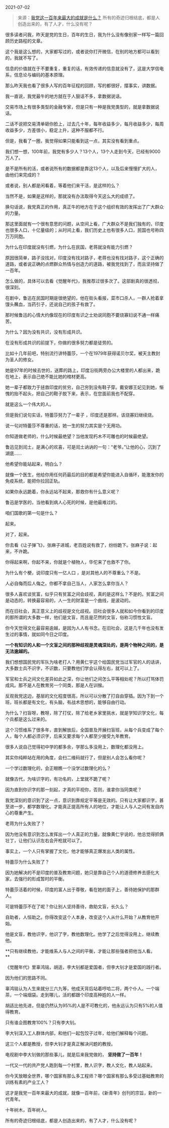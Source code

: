 2021-07-02

> 来源：[我党这一百年来最大的成就是什么？](http://mp.weixin.qq.com/s?__biz=MzU3NDc5Nzc0NQ==&mid=2247504819&idx=1&sn=7ee73809fa1a099c89101006c504cb3f&chksm=fd2e716dca59f87bd2eb9292e974e57b56a4c08917ac9c3c4fcc3ef875aee81a84e79c707e76&scene=27#wechat_redirect)
> 所有的奇迹归根结底，都是人创造出来的，有了人才，什么没有呢？​

很多读者问我，昨天是党的生日，百年的生日，我为什么没有像别家一样写一篇回顾历史路程的文章。  

  

这个我是这么想的，大家都写过的，或者说你打开微信，在别的地方都可以看到的，我就不写了。

  

信息的价值就在于不要重复，重复的话，有效传递的信息就没有了，这是大学信电系，信息论与编码的基本原理。

  

那么昨天我也看了很多人写的百年征程的回顾，写的都很好，摆事实，讲数据。  

  

我一直说，我党最牛的地方就在于人狠话不多，拿数据说话。

  

交易市场上有很多类型的金融专家，但是只有一种是我党类型的，就是拿数据说话。  

  

二话不说把交易清单砸你脸上，过去几十年，每年收益多少，每月收益多少，每周收益多少，方差很小，稳定上升，这种不服都不行。

  

但是，我看了一圈，我觉得如果只能看到这一点，其实没有看到重点。  

  

我们想一想，100年前，我党有多少人？13个人，13个人走到今天，已经有9000万人了。  

  

是不是所有的活，或者说所有的数据都是靠这13个人，以及后来慢慢扩大的人，由他们来完成的？  

  

或者说，别人都是闲看着，等着他们来干活，是这样的么？

  

当然不是，如果是这样的，那就没有办法取得今天这么大的成绩了。

  

换句话说，我党真正的作用，真正牛的地方在于这个组织有效的发挥出了广大群众的力量。  

  

那这里面就有一个很有意思的问题，从空间上看，广大群众不是我们独有的，印度也很多人口，十亿量级的；从时间上看，我们历史上也有很多人口，民国也号称四万万同胞。  

  

为什么在印度就没有引燃，为什么在民国，老蒋就没有能力引燃？

  

原因很简单，路子没找对，印度没有找对路子，老蒋也没有找对路子，这个正确的道路，或者说正确的点燃群众热情与创造力的道路，被我党找到了，而且坚持做了一百年。

  

怎么做的，具体可以去看《觉醒年代》，我推荐过很多次了。这部剧真的很透彻，很深刻。

  

在剧中，鲁迅在民国时期是很绝望的，他在街头看报，菜市口杀人，一群人抢着拿馒头蘸血，当药引子，还说自己的孩子有救了。

  

那时候鲁迅的心情大约像现在的印度有识之士劝说同胞不要烧寡妇说不通一样痛苦。

  

为什么？因为没有共识，没有形成共识。

  

在没有形成共识的前提下，你做的很多努力都是徒劳的。

  

比如十几年前吧，特别流行讲特蕾莎，一个在1979年获得诺贝尔奖，被天主教封为圣人的修女。

  

她是97年的时候去世的，送葬的路上，印度沿街两旁办公大楼里的人都出来，跪在地上，表示自己绝不能比她的棺材更高。  

  

她一辈子都致力于拯救印度的贫穷，自己穷到没有鞋子穿。戴安娜王妃见到她，惭愧的抬不起头，把自己的鞋子脱下来，表示，在您面前我也不配穿。  

  

就是这么一个伟大的人。  

  

但是我们说句实话，特蕾莎努力了一辈子 ，印度还是那样。该烧寡妇继续烧。  

  

说一句对特蕾莎不尊重的话，她一生的努力其实是个无用功。

  

你知道做老师的，什么时候最绝望？当他发现朽木不可雕也的时候最绝望。

  

鲁迅见到闰土，是满心的欢喜，可是闰土讷讷的一句：“老爷。”让他的心，沉到了湖底......

  

他希望你能站起来，明白么？  

  

就像一个医生，他给你用任何药最后的目的都是希望你能进入自循环，能激发你的免疫系统，能把你拉回正轨。  

  

如果你永远跪着，你永远站不起来，那救你有什么意义呢？  

  

鲁迅是学医的，当他看到病人心死的时候，是他最难过的。

  

咱们国歌的第一句是什么？  

  

起来。

  

对了，起来。

  

你去看《让子弹飞》，张麻子进城，老百姓说有救了，纷纷跪下。张麻子说：起来，不许跪。

  

你得起来啊，你起不来，你就是个植物人，华佗来了也救不了你。  

  

为什么有个梗，说印度只有一亿人口 ，是对其他人的不尊重么？不是。  

  

人必自侮而后人侮之。你都不拿自己当人，人家怎么拿你当人？  

  

很多人喜欢谈贫富，似乎只有贫富之间会歧视，真的是这样么？不是的。贫富之间是动态的，转换最容易的，人一生的财富是一个曲线，是波动的。  

  

而在旧社会，真正意义上的歧视是文化歧视。旧社会很多人就和如今你看到的印度的那所谓的大多数一样，他们是文盲，而且是茫然的文盲，俗称习惯性文盲。

  

你今天觉得文化最容易逾越，是因为人人有书念。在旧社会，这是几千年也没有发生过的事情，就如同今日之印度。

  

 **一个有知识的人和一个文盲之间的那种歧视是灵魂深处的，是两个物种之间的，是无法逾越的。**  

  

我们想想国民党的军队为啥老打人？用黄仁宇这个给国民党当过军官的人的话讲，大多数士兵不识字，不识数，只要教他们学会认得左右，就可以上了。  

  

军官和士兵之间文化差异如此之深，你让他们之间怎么平等相处呢？所以打骂体罚成风。那不是人在教育另一个同类，那是人在训猴。  

  

反观我党这边，基层的文化程度很高，所以可以分散了打自由穿插。因为下到一个班，班长都是有文化，有头脑，有战术思想的，能够自由行动。  

  

为什么？扫盲呀，教呀，除了打仗，除了给老乡家里挑水，就是学知识学文化，每个兵都是这么过来的。  

  

这个习惯维系了很多年，直到解放后，全国普及开展扫盲班，从每个兵变成了每个人，每个人都必须识字，后来又要求每个人都至少接受九年教育。  

  

很多人说自己觉得初中学的都多余，学那么多没用上，数理化都没用上。

  

其实你纯粹站在用的角度，会扫二维码就行了，但是别人会怎么看你呢？  

  

一个学过数理化的，会正眼瞧一个没学过数理化的么？

  

就像古代，为啥识字的，有功名的，上堂就不跪了呢？

  

因为直到你识字的那一刻起，才真的平视你，否则，谁拿你当同类呢？  

  

我党深刻的意识到了这一点，意识到靠规定平等是无效的。只有让大家都识字，甚至进一步，都学数理化。才能真正提高所有人的地位，才能让人与人之间有发自内心的尊重产生。  

  

老蒋为什么失败了？

  

因为他没有意识到怎么发挥出一个人真正的力量。就像黄仁宇说的，他总觉得抓俩壮丁，让他们认识左右会开枪就可以了。

  

事实上，一个人只有掌握了文化，他才能够真正爆发出人类的属性。

  

特蕾莎为什么失败了？  

  

因为她解决的不是印度的普及教育问题，她只是靠自己个人的道德修养去感化大家，去强行的形成暂时的平衡。  

  

特蕾莎活着的时候，印度的富人出于尊敬，看在她的面子上，善待她保护的那群人。  

  

可是特蕾莎不在了呢？你让别人坚持善待，救助文盲，长久么？

  

自助者，人恒助之。你得改变这个人本身，改变这个人从什么开始？从教育他开始。

  

他是文盲，教他识字，他识了字，教他数理化。他学了之后觉得没用上，继续教他。  

  

 **只有继续教他，才能维系人与人之间的平衡，才能让那些强者把他当人看。  
**

  

《觉醒年代》里辜鸿铭，胡适，李大钊都是爱国者，但李大钊才是爱国的践行者。  

  

因为他们的思路不同。

  

辜鸿铭认为人生来就分三六九等，他成天背后站着哼哈二将，两个仆人。一个端茶，一个端烟袋。走到哪儿，活的都跟个印度高种姓的人一样。

  

胡适比他先进，但是仍然认为95%的人是不可教化的，他永远认为只有5%的人值得教育。  

  

只有谁企图教育100%？只有李大钊。  

  

李大钊深入工人群体内部，和他们一起包饺子过年，给他们解释每个问题。

  

这三个人都是教授，但李大钊才是真正解决问题的教授。

  

电视剧中李大钊做的那些事儿，就是后来我党做的， **坚持做了一百年！**  

  

一代又一代的共产党人跑到每一个村里，教人识字，教人文化，教人站起来。  

  

你今天放眼全世界，哪个国家有那么多工程师？哪个国家有那么多受过基础教育的训练有素的产业工人？

  

这才是我党一百年来最大的成就，就像一百年前，《新青年》创刊的宗旨，新的一代青年。  

  

十年树木，百年树人。  

  

所有的奇迹归根结底，都是人创造出来的，有了人才，什么没有呢？

